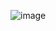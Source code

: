![image](https://user-images.githubusercontent.com/70555752/121244531-ae212c00-c83a-11eb-955d-774c7fd31bc7.png)

